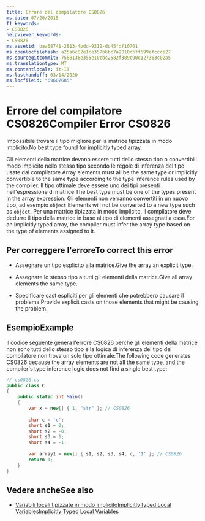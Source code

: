 ```yaml
---
title: Errore del compilatore CS0826
ms.date: 07/20/2015
f1_keywords:
- CS0826
helpviewer_keywords:
- CS0826
ms.assetid: baa68741-2813-4bdd-9312-dd45fdf10701
ms.openlocfilehash: a25a6c82e1ce357b6bc7a2010c5ff599efccce27
ms.sourcegitcommit: 7588136e355e10cbc2582f389c90c127363c02a5
ms.translationtype: MT
ms.contentlocale: it-IT
ms.lasthandoff: 03/14/2020
ms.locfileid: "69607685"
---
```

# <a name="compiler-error-cs0826"></a><span data-ttu-id="4d1f1-102">Errore del compilatore CS0826</span><span class="sxs-lookup"><span data-stu-id="4d1f1-102">Compiler Error CS0826</span></span>
<span data-ttu-id="4d1f1-103">Impossibile trovare il tipo migliore per la matrice tipizzata in modo implicito.</span><span class="sxs-lookup"><span data-stu-id="4d1f1-103">No best type found for implicitly typed array.</span></span>  
  
 <span data-ttu-id="4d1f1-104">Gli elementi della matrice devono essere tutti dello stesso tipo o convertibili modo implicito nello stesso tipo secondo le regole di inferenza del tipo usate dal compilatore.</span><span class="sxs-lookup"><span data-stu-id="4d1f1-104">Array elements must all be the same type or implicitly convertible to the same type according to the type inference rules used by the compiler.</span></span> <span data-ttu-id="4d1f1-105">Il tipo ottimale deve essere uno dei tipi presenti nell'espressione di matrice.</span><span class="sxs-lookup"><span data-stu-id="4d1f1-105">The best type must be one of the types present in the array expression.</span></span> <span data-ttu-id="4d1f1-106">Gli elementi non verranno convertiti in un nuovo tipo, ad esempio `object`.</span><span class="sxs-lookup"><span data-stu-id="4d1f1-106">Elements will not be converted to a new type such as `object`.</span></span> <span data-ttu-id="4d1f1-107">Per una matrice tipizzata in modo implicito, il compilatore deve dedurre il tipo della matrice in base al tipo di elementi assegnati a essa.</span><span class="sxs-lookup"><span data-stu-id="4d1f1-107">For an implicitly typed array, the compiler must infer the array type based on the type of elements assigned to it.</span></span>  
  
## <a name="to-correct-this-error"></a><span data-ttu-id="4d1f1-108">Per correggere l'errore</span><span class="sxs-lookup"><span data-stu-id="4d1f1-108">To correct this error</span></span>  
  
- <span data-ttu-id="4d1f1-109">Assegnare un tipo esplicito alla matrice.</span><span class="sxs-lookup"><span data-stu-id="4d1f1-109">Give the array an explicit type.</span></span>  
  
- <span data-ttu-id="4d1f1-110">Assegnare lo stesso tipo a tutti gli elementi della matrice.</span><span class="sxs-lookup"><span data-stu-id="4d1f1-110">Give all array elements the same type.</span></span>  
  
- <span data-ttu-id="4d1f1-111">Specificare cast espliciti per gli elementi che potrebbero causare il problema.</span><span class="sxs-lookup"><span data-stu-id="4d1f1-111">Provide explicit casts on those elements that might be causing the problem.</span></span>  
  
## <a name="example"></a><span data-ttu-id="4d1f1-112">Esempio</span><span class="sxs-lookup"><span data-stu-id="4d1f1-112">Example</span></span>  
 <span data-ttu-id="4d1f1-113">Il codice seguente genera l'errore CS0826 perché gli elementi della matrice non sono tutti dello stesso tipo e la logica di inferenza del tipo del compilatore non trova un solo tipo ottimale:</span><span class="sxs-lookup"><span data-stu-id="4d1f1-113">The following code generates CS0826 because the array elements are not all the same type, and the compiler's type inference logic does not find a single best type:</span></span>  
  
```csharp  
// cs0826.cs  
public class C  
{  
    public static int Main()  
    {  
        var x = new[] { 1, "str" }; // CS0826  
  
        char c = 'c';  
        short s1 = 0;  
        short s2 = -0;  
        short s3 = 1;  
        short s4 = -1;  
  
        var array1 = new[] { s1, s2, s3, s4, c, '1' }; // CS0826  
        return 1;  
    }  
}  
```  
  
## <a name="see-also"></a><span data-ttu-id="4d1f1-114">Vedere anche</span><span class="sxs-lookup"><span data-stu-id="4d1f1-114">See also</span></span>

- [<span data-ttu-id="4d1f1-115">Variabili locali tipizzate in modo implicitoImplicitly typed Local Variables</span><span class="sxs-lookup"><span data-stu-id="4d1f1-115">Implicitly Typed Local Variables</span></span>](../../programming-guide/classes-and-structs/implicitly-typed-local-variables.md)
